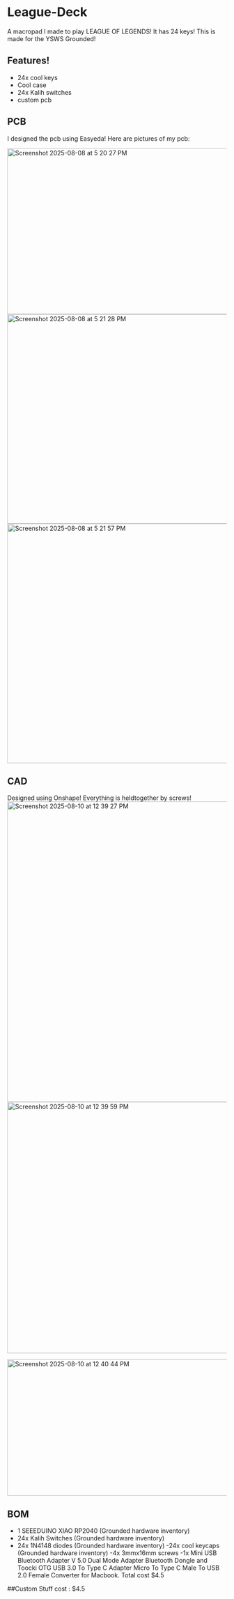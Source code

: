 # League-Deck

A macropad I made to play LEAGUE OF LEGENDS! It has 24 keys! This is made for the YSWS Grounded!


## Features!
- 24x cool keys
- Cool case
- 24x Kalih switches
- custom pcb

## PCB
I designed the pcb using Easyeda!
Here are pictures of my pcb:

<img width="927" height="381" alt="Screenshot 2025-08-08 at 5 20 27 PM" src="https://github.com/user-attachments/assets/27391181-bb39-4887-aa0c-951a52cbedc8" />
<img width="831" height="481" alt="Screenshot 2025-08-08 at 5 21 28 PM" src="https://github.com/user-attachments/assets/95fa95e8-bd7f-48a4-9d38-9ebec0bdeb2a" />
<img width="921" height="550" alt="Screenshot 2025-08-08 at 5 21 57 PM" src="https://github.com/user-attachments/assets/557fb6de-3736-42f8-a17c-d013fe6487a9" />



## CAD
Designed using Onshape! Everything is heldtogether by screws!
<img width="1120" height="690" alt="Screenshot 2025-08-10 at 12 39 27 PM" src="https://github.com/user-attachments/assets/cc706f56-3fd6-458a-9824-1559adb59b55" />
<img width="900" height="577" alt="Screenshot 2025-08-10 at 12 39 59 PM" src="https://github.com/user-attachments/assets/9f15e5ce-4217-4663-af53-8b04293e317b" />

<img width="1104" height="313" alt="Screenshot 2025-08-10 at 12 40 44 PM" src="https://github.com/user-attachments/assets/292e5922-0bc9-4c5a-bfdd-5100edb8668f" />




## BOM
- 1 SEEEDUINO XIAO RP2040 (Grounded hardware inventory)
- 24x  Kalih Switches (Grounded hardware inventory)
- 24x 1N4148 diodes (Grounded hardware inventory)
-24x cool keycaps (Grounded hardware inventory)
-4x 3mmx16mm screws
-1x Mini USB Bluetooth Adapter V 5.0 Dual Mode Adapter Bluetooth Dongle and Toocki OTG USB 3.0 To Type C Adapter Micro To Type C Male To USB 2.0 Female Converter for Macbook. Total cost $4.5
  
##Custom Stuff cost : $4.5
